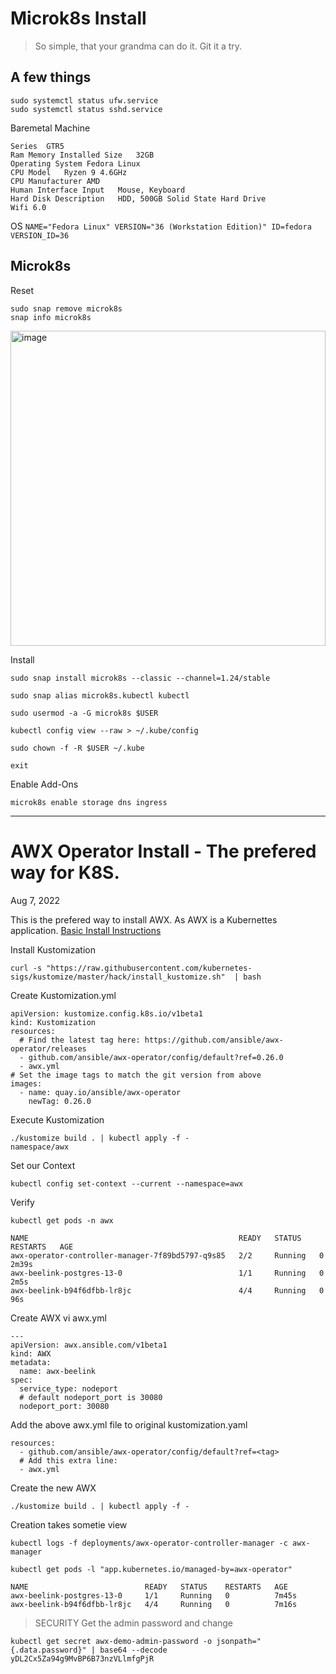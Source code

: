 # Microk8s Install

> So simple, that your grandma can do it. Git it a try.

## A few things
```
sudo systemctl status ufw.service
sudo systemctl status sshd.service
```
Baremetal Machine
```
Series	GTR5  
Ram Memory Installed Size	32GB  
Operating System Fedora Linux  
CPU Model	Ryzen 9 4.6GHz  
CPU Manufacturer AMD  
Human Interface Input	Mouse, Keyboard  
Hard Disk Description	HDD, 500GB Solid State Hard Drive 
Wifi 6.0  
```

OS
``
NAME="Fedora Linux"
VERSION="36 (Workstation Edition)"
ID=fedora
VERSION_ID=36
``

## Microk8s

Reset
```
sudo snap remove microk8s
snap info microk8s
```
<img width="504" alt="image" src="https://user-images.githubusercontent.com/993459/183301359-a73ed580-0a31-4bd5-b8c7-1f687817b4f7.png">


Install
```
sudo snap install microk8s --classic --channel=1.24/stable
```
```
sudo snap alias microk8s.kubectl kubectl
```
```
sudo usermod -a -G microk8s $USER
```
```
kubectl config view --raw > ~/.kube/config
```
```
sudo chown -f -R $USER ~/.kube
```
```
exit
```

Enable Add-Ons
```
microk8s enable storage dns ingress
```

---

# AWX Operator Install - The prefered way for K8S. 
Aug 7, 2022

This is the prefered way to install AWX. As AWX is a Kubernettes application.
[Basic Install Instructions](https://github.com/ansible/awx-operator#basic-install)

Install Kustomization
```
curl -s "https://raw.githubusercontent.com/kubernetes-sigs/kustomize/master/hack/install_kustomize.sh"  | bash
```
Create Kustomization.yml
```
apiVersion: kustomize.config.k8s.io/v1beta1
kind: Kustomization
resources:
  # Find the latest tag here: https://github.com/ansible/awx-operator/releases
  - github.com/ansible/awx-operator/config/default?ref=0.26.0
  - awx.yml
# Set the image tags to match the git version from above
images:
  - name: quay.io/ansible/awx-operator
    newTag: 0.26.0
```
Execute Kustomization
```
./kustomize build . | kubectl apply -f -
namespace/awx
```
Set our Context
```
kubectl config set-context --current --namespace=awx
```
Verify
```
kubectl get pods -n awx

NAME                                               READY   STATUS    RESTARTS   AGE
awx-operator-controller-manager-7f89bd5797-q9s85   2/2     Running   0          2m39s
awx-beelink-postgres-13-0                          1/1     Running   0          2m5s
awx-beelink-b94f6dfbb-lr8jc                        4/4     Running   0          96s
```

Create AWX
vi awx.yml
```
---
apiVersion: awx.ansible.com/v1beta1
kind: AWX
metadata:
  name: awx-beelink
spec:
  service_type: nodeport
  # default nodeport_port is 30080
  nodeport_port: 30080
```
Add the above awx.yml file to original kustomization.yaml
```
resources:
  - github.com/ansible/awx-operator/config/default?ref=<tag>
  # Add this extra line:
  - awx.yml
```

Create the new AWX
```
./kustomize build . | kubectl apply -f -
```

Creation takes sometie view
```
kubectl logs -f deployments/awx-operator-controller-manager -c awx-manager
```
```
kubectl get pods -l "app.kubernetes.io/managed-by=awx-operator"

NAME                          READY   STATUS    RESTARTS   AGE
awx-beelink-postgres-13-0     1/1     Running   0          7m45s
awx-beelink-b94f6dfbb-lr8jc   4/4     Running   0          7m16s

```

> SECURITY
Get the admin password and change
```
kubectl get secret awx-demo-admin-password -o jsonpath="{.data.password}" | base64 --decode
yDL2Cx5Za94g9MvBP6B73nzVLlmfgPjR
```

















